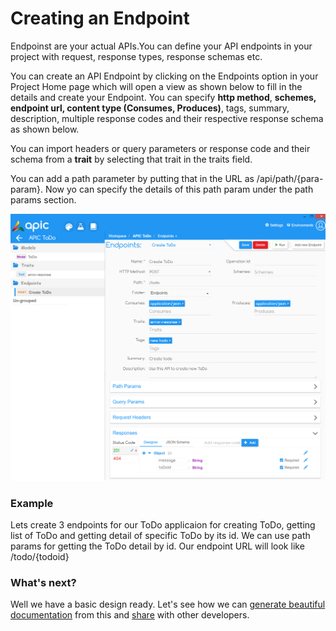 # Creating an Endpoint

Endpoinst are your actual APIs.You can define your API endpoints in your project with request, response types, response schemas etc.

You can create an API Endpoint by clicking on the Endpoints option in your Project Home page which will open a view as shown below to fill in the details and create your Endpoint. You can specify **http method**, **schemes, endpoint url, content type \(Consumes, Produces\)**, tags, summary, description, multiple response codes and their respective response schema as shown below.

You can import headers or query parameters or response code and their schema from a **trait** by selecting that trait in the traits field.

You can add a path parameter by putting that in the URL as /api/path/{para-param}. Now yo can specify the details of this path param under the path params section.

![](/assets/APIC-create-endpoint.PNG)

### Example

Lets create 3 endpoints for our ToDo applicaion for creating ToDo, getting list of ToDo and getting detail of specific ToDo by its id. We can use path params for getting the ToDo detail by id. Our endpoint URL will look like /todo/{todoid}

### What's next?

Well we have a basic design ready. Let's see how we can [generate beautiful documentation](/designer/export-docs.md) from this and [share](/designer/export-docs.md) with other developers.

